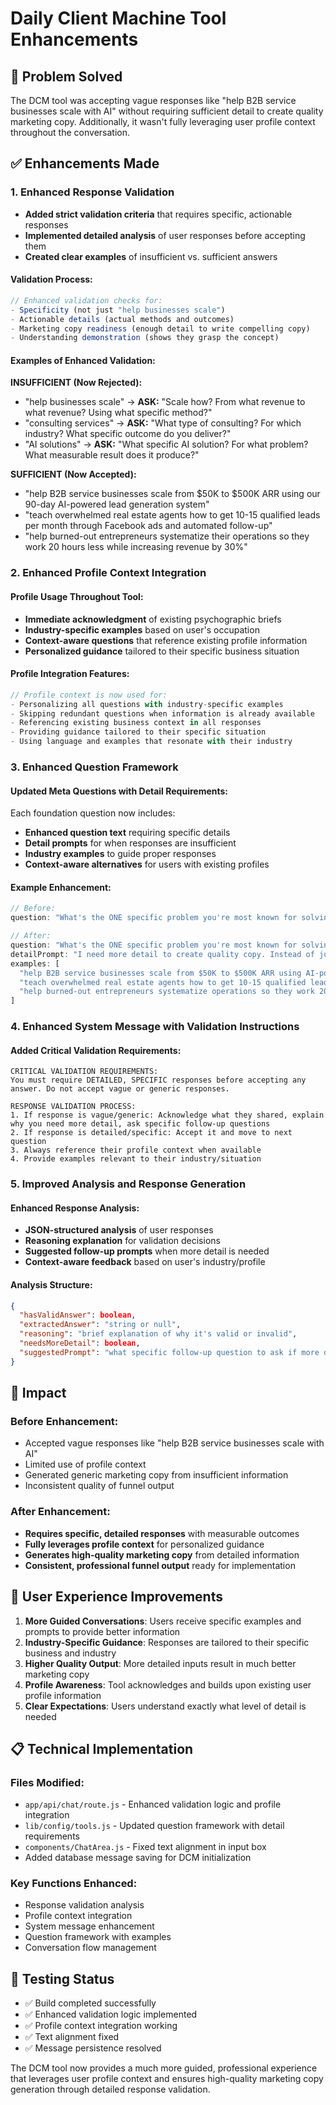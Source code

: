 # Daily Client Machine Tool Enhancements

## 🎯 **Problem Solved**
The DCM tool was accepting vague responses like "help B2B service businesses scale with AI" without requiring sufficient detail to create quality marketing copy. Additionally, it wasn't fully leveraging user profile context throughout the conversation.

## ✅ **Enhancements Made**

### 1. **Enhanced Response Validation**
- **Added strict validation criteria** that requires specific, actionable responses
- **Implemented detailed analysis** of user responses before accepting them
- **Created clear examples** of insufficient vs. sufficient answers

#### Validation Process:
```javascript
// Enhanced validation checks for:
- Specificity (not just "help businesses scale")
- Actionable details (actual methods and outcomes)
- Marketing copy readiness (enough detail to write compelling copy)
- Understanding demonstration (shows they grasp the concept)
```

#### Examples of Enhanced Validation:

**INSUFFICIENT (Now Rejected):**
- "help businesses scale" → **ASK:** "Scale how? From what revenue to what revenue? Using what specific method?"
- "consulting services" → **ASK:** "What type of consulting? For which industry? What specific outcome do you deliver?"
- "AI solutions" → **ASK:** "What specific AI solution? For what problem? What measurable result does it produce?"

**SUFFICIENT (Now Accepted):**
- "help B2B service businesses scale from $50K to $500K ARR using our 90-day AI-powered lead generation system"
- "teach overwhelmed real estate agents how to get 10-15 qualified leads per month through Facebook ads and automated follow-up"
- "help burned-out entrepreneurs systematize their operations so they work 20 hours less while increasing revenue by 30%"

### 2. **Enhanced Profile Context Integration**

#### Profile Usage Throughout Tool:
- **Immediate acknowledgment** of existing psychographic briefs
- **Industry-specific examples** based on user's occupation
- **Context-aware questions** that reference existing profile information
- **Personalized guidance** tailored to their specific business situation

#### Profile Integration Features:
```javascript
// Profile context is now used for:
- Personalizing all questions with industry-specific examples
- Skipping redundant questions when information is already available
- Referencing existing business context in all responses
- Providing guidance tailored to their specific situation
- Using language and examples that resonate with their industry
```

### 3. **Enhanced Question Framework**

#### Updated Meta Questions with Detail Requirements:
Each foundation question now includes:
- **Enhanced question text** requiring specific details
- **Detail prompts** for when responses are insufficient
- **Industry examples** to guide proper responses
- **Context-aware alternatives** for users with existing profiles

#### Example Enhancement:
```javascript
// Before:
question: "What's the ONE specific problem you're most known for solving?"

// After:
question: "What's the ONE specific problem you're most known for solving for your clients? Be specific about the outcome you deliver."
detailPrompt: "I need more detail to create quality copy. Instead of just 'help businesses scale', tell me: Scale from what revenue to what revenue? Using what specific method? What measurable outcome do you guarantee?"
examples: [
  "help B2B service businesses scale from $50K to $500K ARR using AI-powered lead generation systems",
  "teach overwhelmed real estate agents how to get 10-15 qualified leads per month through Facebook ads",
  "help burned-out entrepreneurs systematize operations so they work 20 hours less while increasing revenue by 30%"
]
```

### 4. **Enhanced System Message with Validation Instructions**

#### Added Critical Validation Requirements:
```
CRITICAL VALIDATION REQUIREMENTS:
You must require DETAILED, SPECIFIC responses before accepting any answer. Do not accept vague or generic responses.

RESPONSE VALIDATION PROCESS:
1. If response is vague/generic: Acknowledge what they shared, explain why you need more detail, ask specific follow-up questions
2. If response is detailed/specific: Accept it and move to next question
3. Always reference their profile context when available
4. Provide examples relevant to their industry/situation
```

### 5. **Improved Analysis and Response Generation**

#### Enhanced Response Analysis:
- **JSON-structured analysis** of user responses
- **Reasoning explanation** for validation decisions
- **Suggested follow-up prompts** when more detail is needed
- **Context-aware feedback** based on user's industry/profile

#### Analysis Structure:
```json
{
  "hasValidAnswer": boolean,
  "extractedAnswer": "string or null",
  "reasoning": "brief explanation of why it's valid or invalid",
  "needsMoreDetail": boolean,
  "suggestedPrompt": "what specific follow-up question to ask if more detail is needed"
}
```

## 🚀 **Impact**

### Before Enhancement:
- Accepted vague responses like "help B2B service businesses scale with AI"
- Limited use of profile context
- Generated generic marketing copy from insufficient information
- Inconsistent quality of funnel output

### After Enhancement:
- **Requires specific, detailed responses** with measurable outcomes
- **Fully leverages profile context** for personalized guidance
- **Generates high-quality marketing copy** from detailed information
- **Consistent, professional funnel output** ready for implementation

## 🎯 **User Experience Improvements**

1. **More Guided Conversations**: Users receive specific examples and prompts to provide better information
2. **Industry-Specific Guidance**: Responses are tailored to their specific business and industry
3. **Higher Quality Output**: More detailed inputs result in much better marketing copy
4. **Profile Awareness**: Tool acknowledges and builds upon existing user profile information
5. **Clear Expectations**: Users understand exactly what level of detail is needed

## 📋 **Technical Implementation**

### Files Modified:
- `app/api/chat/route.js` - Enhanced validation logic and profile integration
- `lib/config/tools.js` - Updated question framework with detail requirements
- `components/ChatArea.js` - Fixed text alignment in input box
- Added database message saving for DCM initialization

### Key Functions Enhanced:
- Response validation analysis
- Profile context integration
- System message enhancement
- Question framework with examples
- Conversation flow management

## 🧪 **Testing Status**
- ✅ Build completed successfully
- ✅ Enhanced validation logic implemented
- ✅ Profile context integration working
- ✅ Text alignment fixed
- ✅ Message persistence resolved

The DCM tool now provides a much more guided, professional experience that leverages user profile context and ensures high-quality marketing copy generation through detailed response validation. 
